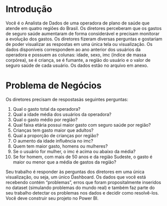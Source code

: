 
# Introdução
Você  é  o Analista de  Dados  de  uma operadora  de  plano  de  saúde  que atende em quatro regiões do Brasil. Os diretores perceberam que os gastos de seguro  saúde  aumentaram de  forma  considerável  e  precisam monitorar  a evolução dos gastos. Os diretores fizeram diversas perguntas e gostariam de poder visualizar as respostas em uma única tela ou visualização. Os  dados  disponíveis  correspondem  ao  ano  anterior  dos  usuários  da operadora e possuem as colunas: idade, sexo, imc (índice de massa corpórea), se é criança, se é fumante, a região do usuário e o valor de seguro saúde de cada usuário. Os dados estão no arquivo em anexo.

# Problema de Negócios

Os diretores precisam de respostasàs seguintes perguntas:

1. Qual o gasto total da operadora?
2. Qual a idade média dos usuários da operadora?
3. Qual o gasto médio por região?
4. Qual faixa etária possui maior gasto com seguro saúde por região?
5. Crianças tem gasto maior que adultos?
6. Qual a proporção de crianças por região?
7. O aumento da idade influência no imc?
8. Quem tem maior gasto, homens ou mulheres?
9. Se o usuário for mulher, o imc é acima ou abaixo da média?
10. Se for homem, com mais de 50 anos e da região Sudeste, o gasto é maior ou menor que a média de gastos da região?

Seu  trabalho  é  responder  às  perguntas  dos  diretores  em  uma  única visualização, ou seja, um único Dashboard. Os  dados  que  você está  recebendo  contém  “problemas”,  erros  que foram  propositalmente  inseridos  no  dataset  (simulando  problemas  do mundo real) e também faz parte do seu trabalho detectar os problemas nos dados e decidir como resolvê-los. Você deve construir seu projeto no Power BI. 
